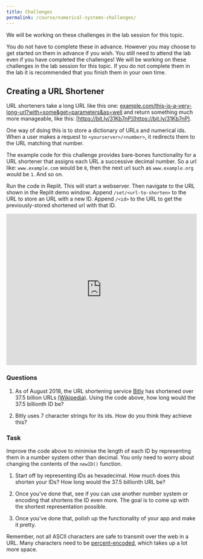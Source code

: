 ```yaml
---
title: Challenges
permalink: /course/numerical-systems-challenges/
---
```


We will be working on these challenges in the lab session for this topic.

You do not have to complete these in advance. However you may choose to get started on them in advance if you wish. You still need to attend the lab even if you have completed the challenges! We will be working on these challenges in the lab session for this topic. If you do not complete them in the lab it is recommended that you finish them in your own time.

## Creating a URL Shortener

URL shorteners take a long URL like this one: [example.com/this-is-a-very-long-url?with=some&get=parameters&as=well](example.com/this-is-a-very-long-url?with=some&get=parameters&as=well) and return something much more manageable, like this: [https://bit.ly/31Kb7nP](https://bit.ly/31Kb7nP).

One way of doing this is to store a dictionary of URLs and numerical ids. When a user makes a request to `<yourserver>/<number>`, it redirects them to the URL matching that number.

The example code for this challenge provides bare-bones functionality for a URL shortener that assigns each URL a successive decimal number. So a url like: `www.example.com` would be `0`, then the next url such as `www.example.org` would be `1`. And so on.

Run the code in Replit. This will start a webserver. Then navigate to the URL shown in the Replit demo window. Append `/set/<url-to-shorten>` to the URL to store an URL with a new ID. Append `/<id>` to the URL to get the previously-stored shortened url with that ID.

<iframe height="400px" width="100%" src="https://repl.it/@davidgundry/MathsForCSNumericalSystemsURLShortener?lite=true" scrolling="no" frameborder="no" allowtransparency="true" allowfullscreen="true" sandbox="allow-forms allow-pointer-lock allow-popups allow-same-origin allow-scripts allow-modals"></iframe>

### Questions

1. As of August 2018, the URL shortening service [Bitly](https://bitly.com/) has shortened over 37.5 billion URLs [(Wikipedia)](https://en.wikipedia.org/wiki/Bitly). Using the code above, how long would the 37.5 billionth ID be?

2. Bitly uses 7 character strings for its ids. How do you think they achieve this?

### Task

Improve the code above to minimise the length of each ID by representing them in a number system other than decimal. You only need to worry about changing the contents of the `newID()` function.

1. Start off by representing IDs as hexadecimal. How much does this shorten your IDs? How long would the 37.5 billionth URL be?

2. Once you've done that, see if you can use another number system or encoding that shortens the ID even more. The goal is to come up with the shortest representation possible.

3. Once you've done that, polish up the functionality of your app and make it pretty.

Remember, not all ASCII characters are safe to transmit over the web in a URL. Many characters need to be [percent-encoded](https://en.wikipedia.org/wiki/Percent-encoding), which takes up a lot more space.
